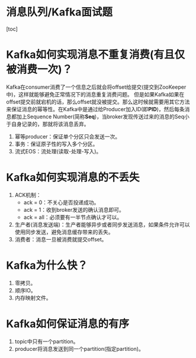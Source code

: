 # 消息队列/Kafka面试题

[toc]

# Kafka如何实现消息不重复消费(有且仅被消费一次)？
Kafka在consumer消费了一个信息之后就会将offset给提交(提交到ZooKeeper中)，这样就能够避免正常情况下的消息重复消费问题。
但是如果Kafka如果在offset提交前就宕机的话，那么offset就没被提交。那么这时候就需要用其它方法来保证消息的幂等性。在Kafka中是通过给Producer加入ID(即**PID**)，然后每条消息都加上Sequence Number(简称**Seq**)，当broker发现传送过来的消息的Seq小于自身记录的，那就将该消息丢弃。

1. 幂等producer：保证单个分区只会发送一次。
2. 事务：保证原子性的写入多个分区。
3. 流式EOS：流处理(读取-处理-写入)。

# Kafka如何实现消息的不丢失
1. ACK机制：
	- ack = 0：不关心是否投递成功。
	- ack = 1：收到broker发送的确认消息即可。
	- ack = all：必须要有一半节点确认才可以。
2. 生产者(消息发送端)：生产者能够异步或者同步发送消息，如果条件允许可以使用同步发送，避免消息缓存带来的丢失。
3. 消费者：消息一旦被消费就提交offset。

# Kafka为什么快？
1. 零拷贝。
2. 顺序IO。
3. 内存映射文件。

# Kafka如何保证消息的有序
1. topic中只有一个partition。
2. producer将消息发送到同一个partition(指定partition)。



